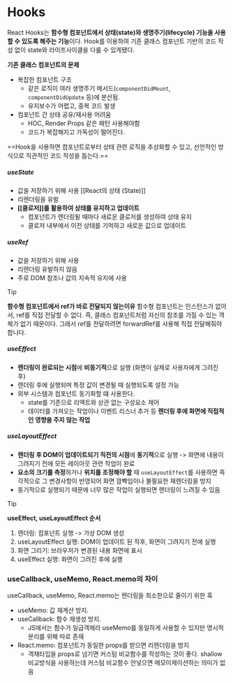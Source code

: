# Hooks
React Hooks는 **함수형 컴포넌트에서 상태(state)와 생명주기(lifecycle) 기능을 사용할 수 있도록 해주는 기능**이다. Hook를 이용하여 기존 클래스 컴포넌트 기반의 코드 작성 없이 state와 라이프사이클을 다룰 수 있게됐다.

**기존 클래스 컴포넌트의 문제**
- 복잡한 컴포넌트 구조
	- 같은 로직이 여러 생명주기 메서드(`componentDidMount`, `componentDidUpdate` 등)에 분산됨.
	- 유지보수가 어렵고, 중복 코드 발생
- 컴포넌트 간 상태 공유/재사용 어려움
	- HOC, Render Props 같은 패턴 사용해야함
	- 코드가 복잡해지고 가독성이 떨어진다.

==Hook을 사용하면 컴포넌트로부터 상태 관련 로직을 추상화할 수 있고, 선언적인 방식으로 직관적인 코드 작성을 돕는다.==

##### useState
- 값을 저장하기 위해 사용 [[React의 상태 (State)]]
- 리렌더링을 유발
- **[[클로저]]를 활용하여 상태를 유지하고 업데이트**
	- 컴포넌트가 렌더링될 때마다 새로운 클로저를 생성하여 상태 유지
	- 클로저 내부에서 이전 상태를 기억하고 새로운 값으로 업데이트
##### useRef
- 값을 저장하기 위해 사용
- 리렌더링 유발하지 않음
- 주로 DOM 참조나 값의 지속적 유지에 사용
>[!tip]
>**함수형 컴포넌트에서 ref가 바로 전달되지 않는이유**
>함수형 컴포넌트는 인스턴스가 없어서, ref를 직접 전달할 수 없다. 즉, 클래스 컴포넌트처럼 자신의 참조를 가질 수 있는 객체가 없기 때문이다. 그래서 ref를 전달하려면 forwardRef를 사용해 직접 전달해줘야 합니다.

##### useEffect
- **렌더링이 완료되는 시점**에 **비동기적**으로 실행 (화면이 실제로 사용자에게 그려진 후)
- 렌더링 후에 실행되며 특정 값이 변경될 때 실행되도록 설정 가능
- 외부 시스템과 컴포넌트 동기화할 떄 사용한다.
	- state를 기준으로 리액트와 상관 없는 구성요소 제어
	- 데이터를 가져오는 작업이나 이벤트 리스너 추가 등 **렌더링 후에 화면에 직접적인 영향을 주지 않는 작업**

##### useLayoutEffect
- **렌더링 후 DOM이 업데이트되기 직전의 시점**에 **동기적**으로 실행 -> 화면에 내용이 그려지기 전에 모든 레이아웃 관련 작업이 완료
- **요소의 크기를 측정**하거나 **위치를 조정해야 할** 때 `useLayoutEffect`를 사용하면 즉각적으로 그 변경사항이 반영되어 화면 깜빡임이나 불필요한 재렌더링을 방지
- 동기적으로 실행되기 때문에 너무 많은 작업이 실행되면 렌더링이 느려질 수 있음

>[!tip]
>**useEffect, useLayoutEffect 순서**
>1. 렌더링: 컴포넌트 실행 -> 가상 DOM 생성
>2. useLayoutEffect 실행: DOM이 업데이트 된 직후, 화면이 그려지기 전에 실행
>3. 화면 그리기: 브라우저가 변경된 내용 화면에 표시
>4. useEffect 실행: 화면이 그려진 후에 실행


### useCallback, useMemo, React.memo의 차이
useCallback, useMemo, React.memo는 렌더링을 최소한으로 줄이기 위한 훅

- useMemo: 값 재계산 방지.
- useCallback: 함수 재생성 방지.
	- JS에서는 함수가 일급객체라 useMemo를 동일하게 사용할 수 있지만 명시적 분리를 위해 따로 존재
- React.memo: 컴포넌트가 동일한 props를 받으면 리렌더링을 방지
    - 객채타입을 props로 넘기면 커스텀 비교함수를 작성하는 것이 좋다. shallow 비교방식을 사용하는데 커스텀 비교함수 안넣으면 메모이제이션하는 의미가 없음